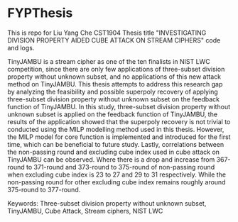 # FYPThesis

This is repo for Liu Yang Che CST1904 Thesis title "INVESTIGATING DIVISION PROPERTY AIDED CUBE ATTACK ON STREAM CIPHERS" code and logs.

TinyJAMBU is a stream cipher as one of the ten finalists in NIST LWC competition, since there are only few applications of three-subset division property without unknown subset, and no applications of this new attack method on TinyJAMBU. This thesis attempts to address this research gap by analyzing the feasibility and possible superpoly recovery of applying three-subset division property without unknown subset on the feedback function of TinyJAMBU.
In this study, three-subset division property without unknown subset is applied on the feedback function of TinyJAMBU, the results of the application showed that the superpoly recovery is not trivial to conducted using the MILP modelling method used in this thesis. However, the MILP model for core function is implemented and introduced for the first time, which can be beneficial to future study. Lastly, correlations between the non-passing round and excluding cube index used in cube attack on TinyJAMBU can be observed. Where there is a drop and increase from 367-round to 371-round and 373-round to 375-round of non-passing round when excluding cube index is 23 to 27 and 29 to 31 respectively. While the non-passing round for other excluding cube index remains roughly around 375-round to 377-round.

Keywords: Three-subset division property without unknown subset, TinyJAMBU, Cube Attack, Stream ciphers, NIST LWC

